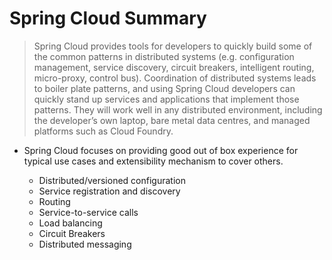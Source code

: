 # Spring Cloud Summary

> Spring Cloud provides tools for developers to quickly build some of the common patterns in distributed systems (e.g. configuration management, service discovery, circuit breakers, intelligent routing, micro-proxy, control bus). Coordination of distributed systems leads to boiler plate patterns, and using Spring Cloud developers can quickly stand up services and applications that implement those patterns. They will work well in any distributed environment, including the developer’s own laptop, bare metal data centres, and managed platforms such as Cloud Foundry.

- Spring Cloud focuses on providing good out of box experience for typical use cases and extensibility mechanism to cover others.

  - Distributed/versioned configuration
  - Service registration and discovery
  - Routing
  - Service-to-service calls
  - Load balancing
  - Circuit Breakers
  - Distributed messaging
